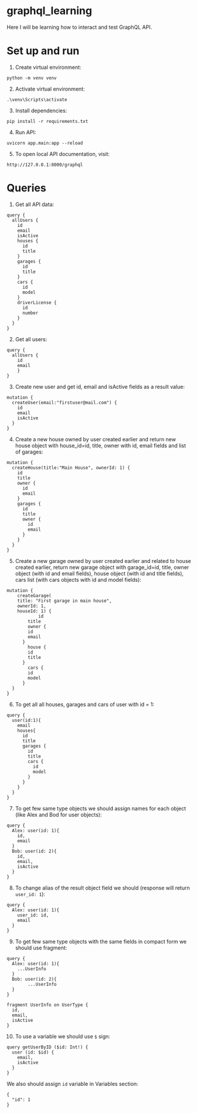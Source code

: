 # graphql_learning
Here I will be learning how to interact and test GraphQL API.


# Set up and run
1. Create virtual environment:
```
python -m venv venv
```
2. Activate virtual environment:
```
.\venv\Scripts\activate
```
3. Install dependencies:
```
pip install -r requirements.txt
```
4. Run API:
```
uvicorn app.main:app --reload
```
5. To open local API documentation, visit:
```
http://127.0.0.1:8000/graphql
```


# Queries
1. Get all API data:
```
query {
  allUsers {
    id
    email
    isActive
    houses {
      id
      title
    }
    garages {
      id
      title
    }
    cars {
      id
      model
    }
    driverLicense {
      id
      number
    }
  }
}
```

2. Get all users:
```
query {
  allUsers {
    id
    email
	}
}
```

3. Create new user and get id, email and isActive fields as a result value:
```
mutation {
  createUser(email:"firstuser@mail.com") {
    id
    email
    isActive
  }
}
```

4. Create a new house owned by user created earlier and return new house object with house_id=id, title, owner with id, email fields and list of garages:
```
mutation {
  createHouse(title:"Main House", ownerId: 1) {
    id
    title
    owner {
      id
      email
    }
    garages {
      id
      title
      owner {
        id
        email
      }
    }
  }
}
```

5. Create a new garage owned by user created earlier and related to house created earlier, return new garage object with garage_id=id, title, owner object (with id and email fields), house object (with id and title fields), cars list (with cars objects with id and model fields):
```
mutation {
	createGarage(
    title: "First garage in main house", 
    ownerId: 1, 
    houseId: 1) {
			id
    	title
    	owner {
        id
        email
      }
    	house {
        id
        title
      }
    	cars {
        id
        model
      }
  }
}
```

6. To get all all houses, garages and cars of user with id = 1:
```
query {
  user(id:1){
    email
    houses{
      id
      title
      garages {
        id
        title
        cars {
          id
          model
        }
      }
    }
  }
}
```

7. To get few same type objects we should assign names for each object (like Alex and Bod for user objects):
```
query {
  Alex: user(id: 1){
    id,
    email
  }
  Bob: user(id: 2){
    id,
    email,
    isActive
  }
}
```

8. To change alias of the result object field we should (response will return `user_id: 1`):
```
query {
  Alex: user(id: 1){
    user_id: id,
    email
  }
}
```

9. To get few same type objects with the same fields in compact form we should use fragment:
```
query {
  Alex: user(id: 1){
    ...UserInfo
  }
  Bob: user(id: 2){
		...UserInfo
  }
}

fragment UserInfo on UserType {
  id,
  email,
  isActive
}
```

10. To use a variable we should use `$` sign:
```
query getUserByID ($id: Int!) {
  user (id: $id) {
    email,
    isActive
  }
}
```
We also should assign `id` variable in Variables section:
```
{
  "id": 1
}
```